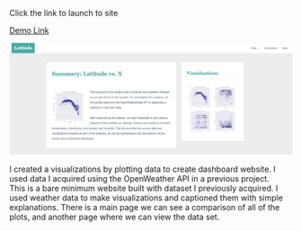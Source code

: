 Click the link to launch to site

[Demo Link](https://vincent-glitch.github.io/Web-Design-Challenge/)

![Images/landingResize.png](Images/landingResize.png)

I created a visualizations by plotting data to create dashboard website. I used data I acquired using the OpenWeather API in a previous project. <br>
This is a bare minimum website built with dataset I previously acquired. I used weather data to make visualizations and captioned them with simple  explanations. 
There is a main page we can see a comparison of all of the plots, and another page where we can view the data set.
